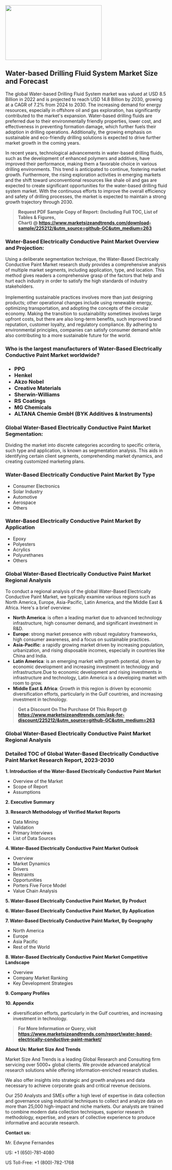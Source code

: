 <p><img class="alignnone size-medium wp-image-20088" src="https://ffe5etoiles.com/wp-content/uploads/2024/12/MST1-300x171.png" alt="" width="300" height="171" /></p><h2>Water-based Drilling Fluid System Market Size and Forecast</h2><p>The global Water-based Drilling Fluid System market was valued at USD 8.5 Billion in 2022 and is projected to reach USD 14.8 Billion by 2030, growing at a CAGR of 7.2% from 2024 to 2030. The increasing demand for energy resources, especially in offshore oil and gas exploration, has significantly contributed to the market's expansion. Water-based drilling fluids are preferred due to their environmentally friendly properties, lower cost, and effectiveness in preventing formation damage, which further fuels their adoption in drilling operations. Additionally, the growing emphasis on sustainable and eco-friendly drilling solutions is expected to drive further market growth in the coming years.</p><p>In recent years, technological advancements in water-based drilling fluids, such as the development of enhanced polymers and additives, have improved their performance, making them a favorable choice in various drilling environments. This trend is anticipated to continue, fostering market growth. Furthermore, the rising exploration activities in emerging markets and the shift toward unconventional resources like shale oil and gas are expected to create significant opportunities for the water-based drilling fluid system market. With the continuous efforts to improve the overall efficiency and safety of drilling processes, the market is expected to maintain a strong growth trajectory through 2030.</p></p><blockquote id="" class=""><strong>Request PDF Sample Copy of Report: (Including Full TOC, List of Tables &amp; Figures, Chart)&nbsp;@&nbsp;<strong><a href="https://www.marketsizeandtrends.com/download-sample/225212/&utm_source=github-GC&utm_medium=263" target="_blank">https://www.marketsizeandtrends.com/download-sample/225212/&utm_source=github-GC&utm_medium=263</a></strong></strong></blockquote><h3 id="" class="">Water-Based Electrically Conductive Paint Market&nbsp;Overview and Projection:</h3><p id="" class="">Using a deliberate segmentation technique, the Water-Based Electrically Conductive Paint Market research study provides a comprehensive analysis of multiple market segments, including application, type, and location. This method gives readers a comprehensive grasp of the factors that help and hurt each industry in order to satisfy the high standards of industry stakeholders. <br /> <br />Implementing sustainable practices involves more than just designing products; other operational changes include using renewable energy, optimizing transportation, and adopting the concepts of the circular economy. Making the transition to sustainability sometimes involves large upfront costs, but there are also long-term benefits, such improved brand reputation, customer loyalty, and regulatory compliance. By adhering to environmental principles, companies can satisfy consumer demand while also contributing to a more sustainable future for the world.</p><h3 id="" class="">Who is the largest manufacturers of&nbsp;Water-Based Electrically Conductive Paint Market worldwide?</h3><h3 class=""><p><ul><li>PPG </li><li> Henkel </li><li> Akzo Nobel </li><li> Creative Materials </li><li> Sherwin-Williams </li><li> RS Coatings </li><li> MG Chemicals </li><li> ALTANA Chemie GmbH (BYK Additives & Instruments)</li></ul></p></h3><h3 id="" class="">Global&nbsp;Water-Based Electrically Conductive Paint Market Segmentation:</h3><p id="" class="">Dividing the market into discrete categories according to specific criteria, such type and application, is known as segmentation analysis. This aids in identifying certain client segments, comprehending market dynamics, and creating customized marketing plans.</p><h3 id="" class="">Water-Based Electrically Conductive Paint Market&nbsp;By Type</h3><p><p><ul><li>Consumer Electronics</li><li> Solar Industry</li><li> Automotive</li><li> Aerospace</li><li> Others</p></li></ul></p></p><h3 id="" class="">Water-Based Electrically Conductive Paint Market&nbsp;By Application</h3><p class=""><p><ul><li>Epoxy</li><li> Polyesters</li><li> Acrylics</li><li> Polyurethanes</li><li> Others</li></ul></p></p><h3 id="" class="">Global Water-Based Electrically Conductive Paint Market Regional Analysis</h3><p id="" class="">To conduct a regional analysis of the global Water-Based Electrically Conductive Paint Market, we typically examine various regions such as North America, Europe, Asia-Pacific, Latin America, and the Middle East &amp; Africa. Here's a brief overview:</p><ul><li><strong>North America</strong>: is often a leading market due to advanced technology infrastructure, high consumer demand, and significant investment in R&amp;D.</li><li><strong>Europe</strong>: strong market presence with robust regulatory frameworks, high consumer awareness, and a focus on sustainable practices.</li><li><strong>Asia-Pacific</strong>: a rapidly growing market driven by increasing population, urbanization, and rising disposable incomes, especially in countries like China and India.</li><li><strong>Latin America</strong>: is an emerging market with growth potential, driven by economic development and increasing investment in technology and infrastructure.Due to economic development and rising investments in infrastructure and technology, Latin America is a developing market with room to grow.</li><li><strong>Middle East &amp; Africa</strong>: Growth in this region is driven by economic diversification efforts, particularly in the Gulf countries, and increasing investment in technology.</li></ul><blockquote id="" class=""><strong>Get a Discount On The Purchase Of This Report @ <strong><a href="https://www.marketsizeandtrends.com/ask-for-discount/225212/&utm_source=github-GC&utm_medium=263" target="_blank">https://www.marketsizeandtrends.com/ask-for-discount/225212/&utm_source=github-GC&utm_medium=263</a></strong></strong></blockquote><h3 id="" class="">Global Water-Based Electrically Conductive Paint Market Regional Analysis</h3><h3 id="" class="">Detailed TOC of Global Water-Based Electrically Conductive Paint Market Research Report, 2023-2030</h3><p id="" class=""><strong>1. Introduction of the Water-Based Electrically Conductive Paint Market</strong></p><ul><li>Overview of the Market</li><li>Scope of Report</li><li>Assumptions</li></ul><p id="" class=""><strong>2. Executive Summary</strong></p><p id="" class=""><strong>3. Research Methodology of Verified Market Reports</strong></p><ul><li>Data Mining</li><li>Validation</li><li>Primary Interviews</li><li>List of Data Sources</li></ul><p id="" class=""><strong>4. Water-Based Electrically Conductive Paint Market Outlook</strong></p><ul><li>Overview</li><li>Market Dynamics</li><li>Drivers</li><li>Restraints</li><li>Opportunities</li><li>Porters Five Force Model</li><li>Value Chain Analysis</li></ul><p id="" class=""><strong>5. Water-Based Electrically Conductive Paint Market, By Product</strong></p><p id="" class=""><strong>6. Water-Based Electrically Conductive Paint Market, By Application</strong></p><p id="" class=""><strong>7. Water-Based Electrically Conductive Paint Market, By Geography</strong></p><ul><li>North America</li><li>Europe</li><li>Asia Pacific</li><li>Rest of the World</li></ul><p id="" class=""><strong>8. Water-Based Electrically Conductive Paint Market Competitive Landscape</strong></p><ul><li>Overview</li><li>Company Market Ranking</li><li>Key Development Strategies</li></ul><p id="" class=""><strong>9. Company Profiles</strong></p><p id="" class=""><strong>10. Appendix</strong></p><ul><li>diversification efforts, particularly in the Gulf countries, and increasing investment in technology.</li></ul><blockquote id="" class=""><strong>For More Information or Query, visit <strong><strong><a href="https://www.marketsizeandtrends.com/report/water-based-electrically-conductive-paint-market/" target="_blank">https://www.marketsizeandtrends.com/report/water-based-electrically-conductive-paint-market/</a></strong></strong></strong></blockquote><p id="" class=""><strong>About Us: Market Size And Trends</strong></p><p id="" class="">Market Size And Trends is a leading Global Research and Consulting firm servicing over 5000+ global clients. We provide advanced analytical research solutions while offering information-enriched research studies.</p><p id="" class="">We also offer insights into strategic and growth analyses and data necessary to achieve corporate goals and critical revenue decisions.</p><p id="" class="">Our 250 Analysts and SMEs offer a high level of expertise in data collection and governance using industrial techniques to collect and analyze data on more than 25,000 high-impact and niche markets. Our analysts are trained to combine modern data collection techniques, superior research methodology, expertise, and years of collective experience to produce informative and accurate research.</p><p id="" class=""><strong>Contact us:</strong></p><p id="" class="">Mr. Edwyne Fernandes</p><p id="" class="">US: +1 (650)-781-4080</p><p id="" class="">US Toll-Free: +1 (800)-782-1768</p>

